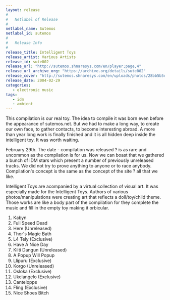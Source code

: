 ```yaml
---
layout: release
#
#   Netlabel of Release
#
netlabel_name: Sutemos
netlabel_id: sutemos
#
#   Release Info
#
release_title: Intelligent Toys
release_artist: Various Artists
release_id: sute002
release_url: "http://sutemos.shnaresys.com/en/player;page,4"
release_url_archive_org: "https://archive.org/details/sute002"
release_cover: "http://sutemos.shnaresys.com/en/uploads/photos/28bb5b5db20c.jpg"
release_date: 2004-02-29
categories:
   - electronic music
tags:
   - idm
   - ambient
---
```

This compilation is our real toy. The idea to compile it was born even before the appearance of sutemos.net. But we had to make a long way, to create our own face, to gather contacts, to become interesting abroad. A more than year long work is finally finished and it is all hidden deep inside the intelligent toy. It was worth waiting.

February 29th. The date - compilation was released ? is as rare and uncommon as the compilation is for us. Now we can boast that we gathered a bunch of IDM stars which present a number of previously unreleased tracks. We did not try to prove anything to anyone or to race anybody. Compilation's concept is the same as the concept of the site ? all that we like.

Intelligent Toys are acompanied by a virtual collection of visual art. It was especially made for the Intelligent Toys. Authors of various photos/manipulations were creating art that reflects a doll/toy/child theme. Those works are like a body part of the compilation for they complete the music and fill in the empty toy making it orbicular.

1. Kabyn
2. Full Speed Dead
3. Here (Unreleased)
4. Thor's Magic Bath
5. L4 Tely (Exclusive)
6. Have A Nice Day
7. Kilti Dangun (Unreleased)
8. A Popup Will Popup
9. Llipuru (Exclusive)
10. Korgo (Unreleased)
11. Osloka (Exclusive)
12. Ukelangelo (Exclusive)
13. Cantelopps
14. Fling (Exclusive)
15. Nice Shoes Bitch